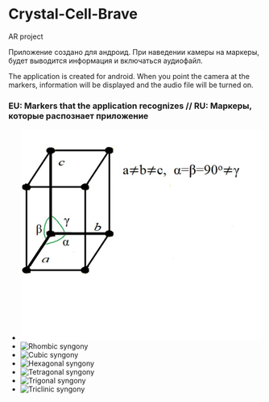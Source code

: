 # Crystal-Cell-Brave
AR project

Приложение создано для андроид.
При наведении камеры на маркеры, будет выводится информация и включаться аудиофайл.

The application is created for android.
When you point the camera at the markers, information will be displayed and the audio file will be turned on.


### EU: Markers that the application recognizes // RU: Маркеры, которые распознает приложение

* ![Monoclinic syngony](Assets/ARFiles/Markers/Monoklinnaya.png)
* ![Rhombic syngony](https://github.com/MrPrometheus/Crystal-Cell-Brave/tree/master/Assets/ARFiles/Markers/Rombicheskaya.png)
* ![Cubic syngony](https://github.com/MrPrometheus/Crystal-Cell-Brave/tree/master/Assets/ARFiles/Markers/Kubicheskaya.png)
* ![Hexagonal syngony](https://github.com/MrPrometheus/Crystal-Cell-Brave/tree/master/Assets/ARFiles/Markers/Geksagonalnaya.png)
* ![Tetragonal syngony](https://github.com/MrPrometheus/Crystal-Cell-Brave/tree/master/Assets/ARFiles/Markers/Tetragonalnaya.png)
* ![Trigonal syngony](https://github.com/MrPrometheus/Crystal-Cell-Brave/tree/master/Assets/ARFiles/Markers/Trigonalnaya.png)
* ![Triclinic syngony](https://github.com/MrPrometheus/Crystal-Cell-Brave/tree/master/Assets/ARFiles/Markers/TriklinnayaSingoniya.png)
